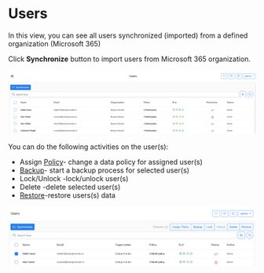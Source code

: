 # Users

In this view, you can see all users synchronized \(imported\) from a defined organization \(Microsoft 365\)

Click **Synchronize** button to import users from Microsoft 365 organization.

![](../.gitbook/assets/kodo-cloud-administration-users01%20%281%29.png)

You can do the following activities on the user\(s\):

* Assign [Policy](policies/)- change a data policy  for assigned user\(s\)  
* [Backup](data-backup/on-demand-backup.md)- start a backup process for selected user\(s\)
* Lock/Unlock -lock/unlock user\(s\)
* Delete -delete selected user\(s\)
* [Restore](data-restore/restore-data-to-microsoft-365.md)-restore users\(s\) data

![](../.gitbook/assets/kodo-cloud-administration-users02.png)



